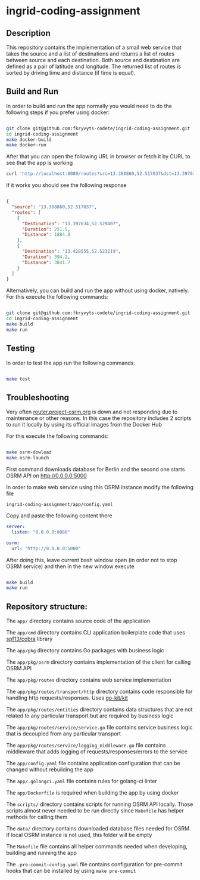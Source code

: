 # ingrid-coding-assignment
## Description

This repository contains the implementation of a small web service that takes the source and a list of destinations
and returns a list of routes between source and each destination.
Both source and destination are defined as a pair of latitude and longitude.
The returned list of routes is sorted by driving time and distance (if time is equal).

## Build and Run
In order to build and run the app normally you would need to do the following steps if you prefer using docker:

```bash

git clone git@github.com:fkryvyts-codete/ingrid-coding-assignment.git
cd ingrid-coding-assignment
make docker-build
make docker-run

```

After that you can open the following URL in browser or fetch it by CURL to see that the app is working

``` bash
curl 'http://localhost:8080/routes?src=13.388860,52.517037&dst=13.397634,52.529407&dst=13.428555,52.523219'
```

If it works you should see the following response

```json

{
  "source": "13.388860,52.517037",
  "routes": [
    {
      "Destination": "13.397634,52.529407",
      "Duration": 251.5,
      "Distance": 1884.8
    },
    {
      "Destination": "13.428555,52.523219",
      "Duration": 394.2,
      "Distance": 3841.7
    }
  ]
}

```

Alternatively, you can build and run the app without using docker, natively. For this execute the following commands:

```bash

git clone git@github.com:fkryvyts-codete/ingrid-coding-assignment.git
cd ingrid-coding-assignment
make build
make run

```

## Testing

In order to test the app run the following commands:

```bash

make test

```

## Troubleshooting

Very often [router.project-osrm.org](`http://router.project-osrm.org`) is down and not responding
due to maintenance or other reasons. In this case the repository includes 2 scripts to run it locally
by using its official images from the Docker Hub

For this execute the following commands:

```bash

make osrm-dowload
make osrm-launch

```

First command downloads database for Berlin and the second one starts OSRM API on
http://0.0.0.0:5000

In order to make web service using this OSRM instance modify the following file

`ingrid-coding-assignment/app/config.yaml`

Copy and paste the following content there

```yaml
server:
  listen: "0.0.0.0:8080"

osrm:
  url: "http://0.0.0.0:5000"

```

After doing this, leave current bash window open (in order not to stop OSRM service)
and then in the new window execute

```bash

make build
make run

```

## Repository structure:

The `app/` directory contains source code of the application

The `app/cmd` directory contains CLI application boilerplate code that uses [spf13/cobra](https://github.com/spf13/cobra) library

The `app/pkg` directory contains Go packages with business logic

The `app/pkg/osrm` directory contains implementation of the client for calling OSRM API

The `app/pkg/routes` directory contains web service implementation

The `app/pkg/routes/transport/http` directory contains code responsible for handling http requests/responses. Uses [go-kit/kit](https://github.com/go-kit/kit)

The `app/pkg/routes/entities` directory contains data structures that are not related to any particular transport but are required by business logic

The `app/pkg/routes/service/service.go` file contains service business logic that is decoupled from any particular transport

The `app/pkg/routes/service/logging_middleware.go` file contains middleware that adds logging of requests/responses/errors to the service

The `app/config.yaml` file contains application configuration that can be changed without rebuilding the app

The `app/.golangci.yaml` file contains rules for golang-ci linter

The `app/Dockerfile` is required when building the app by using docker

The `scripts/` directory contains scripts for running OSRM API locally. Those scripts almost never needed to be run directly since `Makefile` has helper methods for calling them

The `data/` directory contains downloaded database files needed for OSRM. If local OSRM instance is not used, this folder will be empty

The `Makefile` file contains all helper commands needed when developing, building and running the app

The `.pre-commit-config.yaml` file contains configuration for pre-commit hooks that can be installed by using `make pre-commit`

